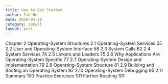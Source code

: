 ```yaml
---
title: How to Get Started
author: Tao He
date: 2019-04-28
category: Jekyll
layout: post
---
```



Chapter 2 Operating-System Structures
2.1 Operating-System Services 55
2.2 User and Operating-System
Interface 58
2.3 System Calls 62
2.4 System Services 74
2.5 Linkers and Loaders 75
2.6 Why Applications Are Operating-System Specific 77
2.7 Operating-System Design and Implementation 79
2.8 Operating-System Structure 81
2.9 Building and Booting an Operating System 92
2.10 Operating-System Debugging 95
2.11 Summary 100
Practice Exercises 101
Further Reading 101